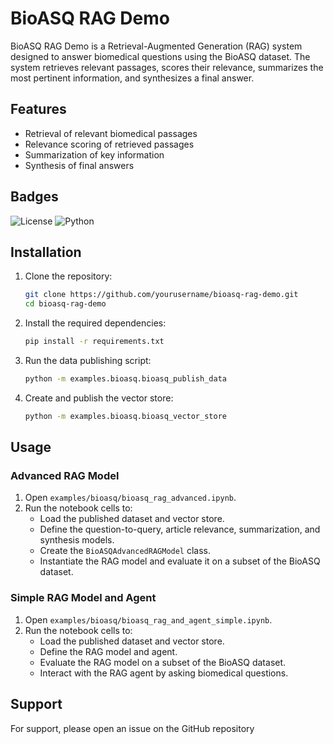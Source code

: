 # BioASQ RAG Demo

BioASQ RAG Demo is a Retrieval-Augmented Generation (RAG) system designed to answer biomedical questions using the BioASQ dataset. The system retrieves relevant passages, scores their relevance, summarizes the most pertinent information, and synthesizes a final answer.

## Features

- Retrieval of relevant biomedical passages
- Relevance scoring of retrieved passages
- Summarization of key information
- Synthesis of final answers

## Badges

![License](https://img.shields.io/badge/license-MIT-blue.svg)
![Python](https://img.shields.io/badge/python-3.10-blue.svg)

## Installation

1. Clone the repository:
    ```bash
    git clone https://github.com/yourusername/bioasq-rag-demo.git
    cd bioasq-rag-demo
    ```

2. Install the required dependencies:
    ```bash
    pip install -r requirements.txt
    ```

3. Run the data publishing script:
    ```bash
    python -m examples.bioasq.bioasq_publish_data
    ```

4. Create and publish the vector store:
    ```bash
    python -m examples.bioasq.bioasq_vector_store
    ```

## Usage

### Advanced RAG Model

1. Open `examples/bioasq/bioasq_rag_advanced.ipynb`.
2. Run the notebook cells to:
   - Load the published dataset and vector store.
   - Define the question-to-query, article relevance, summarization, and synthesis models.
   - Create the `BioASQAdvancedRAGModel` class.
   - Instantiate the RAG model and evaluate it on a subset of the BioASQ dataset.

### Simple RAG Model and Agent

1. Open `examples/bioasq/bioasq_rag_and_agent_simple.ipynb`.
2. Run the notebook cells to:
   - Load the published dataset and vector store.
   - Define the RAG model and agent.
   - Evaluate the RAG model on a subset of the BioASQ dataset.
   - Interact with the RAG agent by asking biomedical questions.

## Support

For support, please open an issue on the GitHub repository